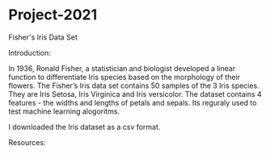 # Project-2021
Fisher's Iris Data Set

Introduction:

In 1936, Ronald Fisher, a statistician and biologist developed a linear function to differentiate Iris species based on the morphology of their flowers. The Fisher’s Iris data set contains 50 samples of the 3 Iris species. They are Iris Setosa, Iris Virginica and Iris versicolor. The dataset contains 4 features - the widths and lengths of petals and sepals. Its reguraly used to test machine learning alogoritms.

I downloaded the Iris dataset as a csv format.


Resources:


